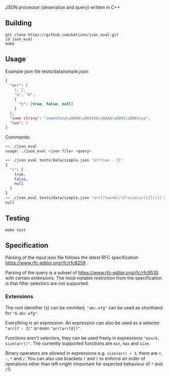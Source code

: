 JSON processor (deserialize and query) written in C++

## Building
```
git clone https://github.com/k4lizen/json_eval.git
cd json_eval
make
```
## Usage
Example json file tests/data/simple.json:
```json
{
  "arr": [
    1, 2,
    "a", "b",
    {
      "c": [true, false, null]
    }
  ],
  "some string": "something\u000A\u0041bb\uAAAA\uD801\uDD01nya",
  "two": 2
}
```
Commands:
```bash
~> ./json_eval
usage: ./json_eval <json file> <query>

~> ./json_eval tests/data/simple.json "arr[two - 3]"
{
  "c": [
    true,
    false,
    null
  ]
}
~> ./json_eval tests/data/simple.json "arr[(two+6)/(2*size(arr[2]))]['c'][2]"
null
```
## Testing
```
make test
```
## Specification
Parsing of the input json file follows the latest RFC specification https://www.rfc-editor.org/rfc/rfc8259 .

Parsing of the query is a subset of https://www.rfc-editor.org/rfc/rfc9535 with certain extensions. The most notable restriction from the specification is that filter selectors are not supported.

### Extensions

The root identifier (`$`) can be ommited, `"abc.efg"` can be used as shorthand for `"$.abc.efg"`.

Everything is an expression. An expression can also be used as a selector `"arr[7 - 3]"` or even `"arr[arr[0]]"`.

Functions aren't selectors, they can be used freely in expressions `"min(4, size(arr))"`. The currently supported functions are `min`, `max` and `size`.

Binary operators are allowed in expressions e.g. `size(arr) + 3`, there are `+`, `-`, `*` and `/`. You can also use brackets `(` and `)` to enforce an order of operations other than left->right (important for expected behaviour of `*` and `/`!).

